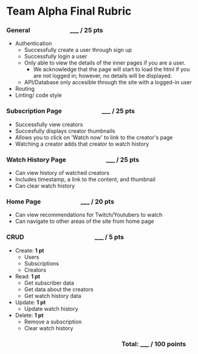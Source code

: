# Team Alpha Final Rubric

### General &emsp; &emsp; &emsp; &emsp; &emsp; ___ / 25 pts

- Authentication
  - Successfully create a user through sign up
  - Successfully login a user
  - Only able to view the details of the inner pages if you are a user.
    - We acknowledge that the page will start to load the html if you are not logged in; however, no details will be displayed.
  - API/Database only accesible through the site with a logged-in user  
- Routing
- Linting/ code style

### Subscription Page &emsp; &emsp; &emsp; &emsp; &emsp; ___ / 25 pts
- Successfully view creators
- Succesfully displays creator thumbnails
- Allows you to click on 'Watch now' to link to the creator's page
- Watching a creator adds that creator to watch history

### Watch History Page &emsp; &emsp; &emsp; &emsp; &emsp; ___ / 25 pts
- Can view history of watched creators
- Includes timestamp, a link to the content, and thumbnail
- Can clear watch history

### Home Page &emsp; &emsp; &emsp; &emsp; &emsp; ___ / 20 pts
- Can view recommendations for Twitch/Youtubers to watch
- Can navigate to other areas of the site from home page

### CRUD &emsp; &emsp; &emsp; &emsp; &emsp; &emsp; &emsp; &emsp; &emsp;  ___ / 5 pts									
- Create: **1 pt**
  - Users
  - Subscriptions
  - Creators
- Read: **1 pt**
  - Get subscriber data
  - Get data about the creators
  - Get watch history data
- Update: **1 pt**
  - Update watch history
- Delete: **1 pt**
  - Remove a subscription
  - Clear watch history

### &emsp; &emsp; &emsp; &emsp; &emsp; &emsp; &emsp; &emsp; &emsp; &emsp; &emsp; &emsp; &emsp; &emsp; &emsp; Total:  ___ / 100 points
